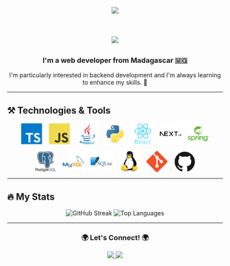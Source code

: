 <p align="center">
  <img src="https://raw.githubusercontent.com/TheDudeThatCode/TheDudeThatCode/master/Assets/Developer.gif"/>
</p>

<h1 align="center">
 <img src="https://readme-typing-svg.herokuapp.com?font=Fira+Code&weight=600&size=30&duration=3000&pause=1000&color=00BFFF&center=true&vCenter=true&width=435&lines=Hi+%F0%9F%91%8B%2C+I'm+Marc!;Welcome+to+my+profile!;&repeat=false"/>

</h1>

<h3 align="center">I'm a web developer from Madagascar 🇲🇬</h3>
<p align="center">I'm particularly interested in backend development and I'm always learning to enhance my skills. 🚀</p>

---

## ⚒️ Technologies & Tools
<p align="center">
  <span style="display: flex; flex-wrap: wrap; justify-content: center; gap: 15px;">
    <img src="https://raw.githubusercontent.com/devicons/devicon/master/icons/typescript/typescript-original.svg" alt="typescript" width="50" height="50"/>
    <img src="https://raw.githubusercontent.com/devicons/devicon/master/icons/javascript/javascript-original.svg" alt="javascript" width="50" height="50"/>
    <img src="https://raw.githubusercontent.com/devicons/devicon/master/icons/java/java-original.svg" alt="java" width="50" height="50"/>
    <img src="https://raw.githubusercontent.com/devicons/devicon/master/icons/python/python-original.svg" alt="python" width="50" height="50"/>
    <img src="https://raw.githubusercontent.com/devicons/devicon/master/icons/react/react-original-wordmark.svg" alt="react" width="50" height="50"/>
    <img src="https://raw.githubusercontent.com/devicons/devicon/master/icons/nextjs/nextjs-original-wordmark.svg" alt="nextjs" width="50" height="50"/>
    <img src="https://raw.githubusercontent.com/devicons/devicon/master/icons/spring/spring-original-wordmark.svg" alt="spring" width="50" height="50"/>
    <img src="https://raw.githubusercontent.com/devicons/devicon/master/icons/postgresql/postgresql-original-wordmark.svg" alt="postgresql" width="50" height="50"/>
    <img src="https://raw.githubusercontent.com/devicons/devicon/master/icons/mysql/mysql-original-wordmark.svg" alt="mysql" width="50" height="50"/>
    <img src="https://raw.githubusercontent.com/devicons/devicon/master/icons/sqlite/sqlite-original-wordmark.svg" alt="sqlite" width="50" height="50"/>
    <img src="https://raw.githubusercontent.com/devicons/devicon/master/icons/linux/linux-original.svg" alt="linux" width="50" height="50"/>
    <img src="https://raw.githubusercontent.com/devicons/devicon/master/icons/git/git-original.svg" alt="git" width="50" height="50"/>
    <img src="https://raw.githubusercontent.com/devicons/devicon/master/icons/github/github-original.svg" alt="github" width="50" height="50"/>
  </span>
</p>

---

## 🔥 My Stats
<p align="center">
  <img src="https://streak-stats.demolab.com/?user=MarcHerilala" alt="GitHub Streak" />

  <img src="https://github-readme-stats.vercel.app/api/top-langs/?username=MarcHerilala&layout=compact&theme=github-dark&hide_border=true" alt="Top Languages" />
</p>

---

<h3 align="center">🌍 Let's Connect! 🌍</h3>
<p align="center">
  <a href="https://www.linkedin.com/in/marc-razanajatovo" target="_blank">
    <img src="https://img.shields.io/badge/LinkedIn-0A66C2?style=for-the-badge&logo=linkedin&logoColor=white"/>
  </a>
  <a href="mailto:hei.marc.3@gmail.com">
    <img src="https://img.shields.io/badge/Email-D14836?style=for-the-badge&logo=gmail&logoColor=white"/>
  </a>
</p>

